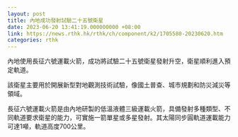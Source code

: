 ```yaml
---
layout: post
title: 內地成功發射試驗二十五號衛星
date: 2023-06-20 13:41:19.000000000 +08:00
link: https://news.rthk.hk/rthk/ch/component/k2/1705580-20230620.htm
categories: rthk
---
```


內地使用長征六號運載火箭，成功將試驗二十五號衛星發射升空，衛星順利進入預定軌道。

該衛星主要用於開展新型對地觀測技術試驗，像國土普查、城市規劃和防災減災等領域。 

長征六號運載火箭是由內地研製的低溫液體三級運載火箭，具備發射多種類型、不同軌道要求衛星的能力，可實施一箭單星或多星發射。其太陽同步圓軌道運載能力可達1噸，軌道高度700公里。
